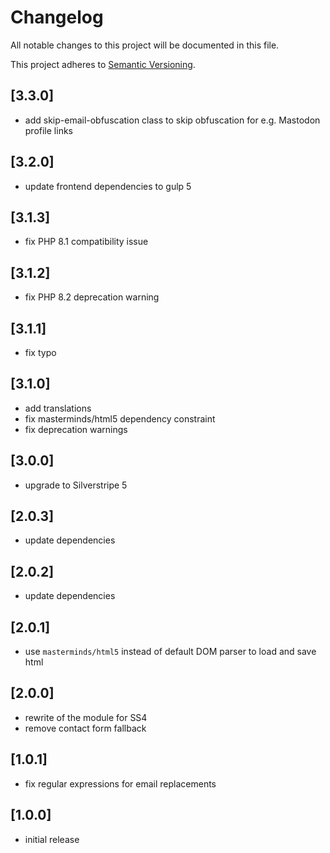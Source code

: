 # Changelog

All notable changes to this project will be documented in this file.

This project adheres to [Semantic Versioning](http://semver.org/).

## [3.3.0]

* add skip-email-obfuscation class to skip obfuscation for e.g. Mastodon profile links

## [3.2.0]

* update frontend dependencies to gulp 5

## [3.1.3]

* fix PHP 8.1 compatibility issue

## [3.1.2]

* fix PHP 8.2 deprecation warning

## [3.1.1]

* fix typo

## [3.1.0]

* add translations
* fix masterminds/html5 dependency constraint
* fix deprecation warnings

## [3.0.0]

* upgrade to Silverstripe 5

## [2.0.3]

* update dependencies

## [2.0.2]

* update dependencies

## [2.0.1]

* use `masterminds/html5` instead of default DOM parser to load and save html

## [2.0.0]

* rewrite of the module for SS4
* remove contact form fallback

## [1.0.1]

* fix regular expressions for email replacements

## [1.0.0]

* initial release
